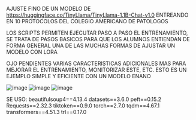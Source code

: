 AJUSTE FINO DE UN MODELO DE https://huggingface.co/TinyLlama/TinyLlama-1.1B-Chat-v1.0
ENTREANDO EN 10 PROTOCOLOS DEL COLEGIO AMERICANO DE PATOLOGOS

LOS SCRIPTS PERMITEN EJECUTAR PASO A PASO EL ENTRENAMIENTO, SE TRATA DE PASOS BASICOS
PARA QUE LOS ALUMNOS ENTIENDAN DE FORMA GENERAL UNA DE LAS MUCHAS FORMAS DE AJUSTAR UN MODELO CON LORA

OJO PENDIENTES VARIAS CARACTERISTICAS ADICIONALES MAS PARA MEJORAR EL ENTRENAMIENTO, MONITORIZAR ESTE, ETC. ESTO ES UN EJEMPLO SIMPLE 
Y EFICIENTE CON UN MODELO ENANO



![image](https://github.com/user-attachments/assets/ac876264-3805-4347-a6f2-699740f2fe22)
![image](https://github.com/user-attachments/assets/5b141a4b-f8a1-4474-a457-ca7be954a738)
![image](https://github.com/user-attachments/assets/2b7ef32d-faa3-43bd-b85a-7ee13ab14dde)



SE USO:
beautifulsoup4==4.13.4
datasets==3.6.0
peft==0.15.2
Requests==2.32.3
tiktoken==0.9.0
torch==2.7.0
tqdm==4.67.1
transformers==4.51.3
trl==0.17.0
